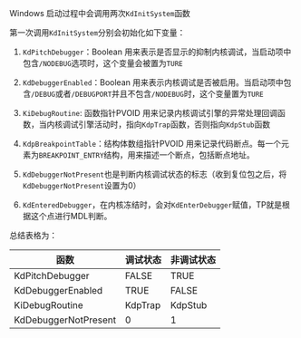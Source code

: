 Windows 启动过程中会调用两次`KdInitSystem`函数

第一次调用`KdInitSystem`分别会初始化如下变量：

1. `KdPitchDebugger`：Boolean 用来表示是否显示的抑制内核调试，当启动项中包含`/NODEBUG`选项时，这个变量会被置为`TURE`

2. `KdDebuggerEnabled`：Boolean 用来表示内核调试是否被启用。当启动项中包含`/DEBUG`或者`/DEBUGPORT`并且不包含`/NODEBUG`时，这个变量置为`TURE`

3. `KiDebugRoutine`: 函数指针PVOID 用来记录内核调试引擎的异常处理回调函数，当内核调试引擎活动时，指向`KdpTrap`函数，否则指向`KdpStub`函数

4. `KdpBreakpointTable`：结构体数组指针PVOID 用来记录代码断点。每一个元素为`BREAKPOINT_ENTRY`结构，用来描述一个断点，包括断点地址。

5. `KdDebuggerNotPresent`也是判断内核调试状态的标志（收到复位包之后，将`KdDebuggerNotPresent`设置为0）

6. `KdEnteredDebugger`，在内核冻结时，会对`KdEnterDebugger`赋值，TP就是根据这个点进行MDL判断。

总结表格为：

|函数|调试状态|非调试状态|
|--|--|--|
|KdPitchDebugger|FALSE|TRUE|
|KdDebuggerEnabled|TRUE|FALSE|
|KiDebugRoutine|KdpTrap|KdpStub|
|KdDebuggerNotPresent|0|1|